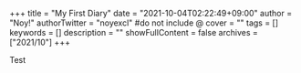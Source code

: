 +++
title = "My First Diary"
date = "2021-10-04T02:22:49+09:00"
author = "Noy!"
authorTwitter = "noyexcl" #do not include @
cover = ""
tags = []
keywords = []
description = ""
showFullContent = false
archives = ["2021/10"]
+++

Test
